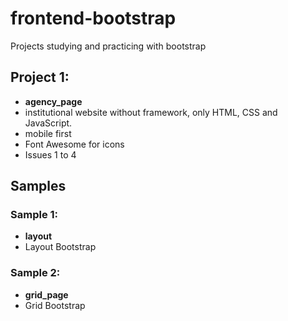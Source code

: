 # frontend-bootstrap
Projects studying and practicing with bootstrap

## Project 1:
- **agency_page**
- institutional website without framework, only HTML, CSS and JavaScript.
- mobile first
- Font Awesome for icons
- Issues 1 to 4

## Samples
### Sample 1:
- **layout**
- Layout Bootstrap

### Sample 2:
- **grid_page**
- Grid Bootstrap
